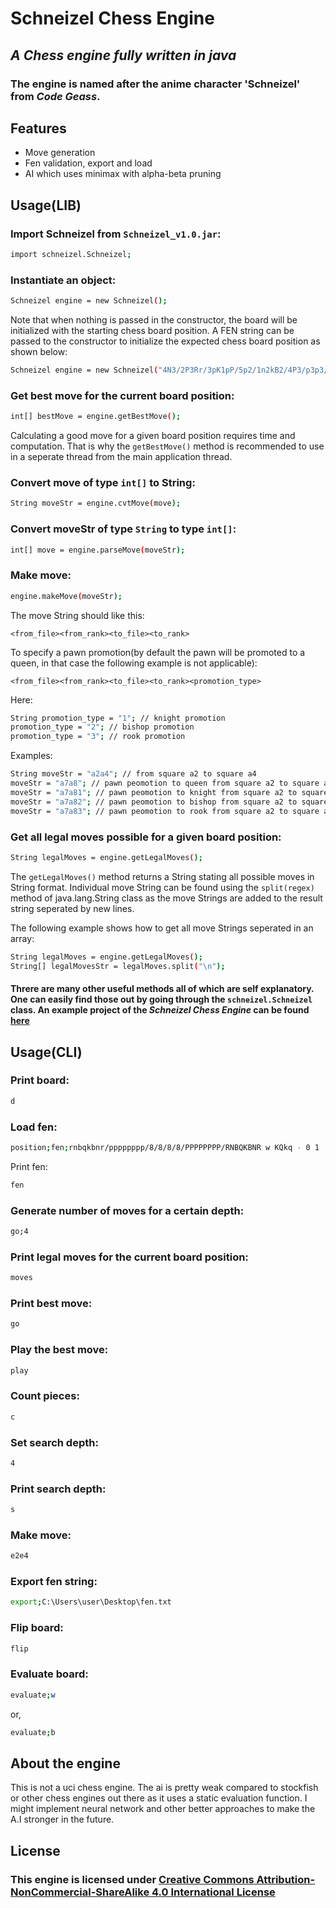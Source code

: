 # Schneizel Chess Engine
## _A Chess engine fully written in java_

### The engine is named after the anime character 'Schneizel'  from _Code Geass_.

## Features

- Move generation
- Fen validation, export and load
- AI which uses minimax with alpha-beta pruning

## Usage(LIB)

### Import Schneizel from `Schneizel_v1.0.jar`:

```sh
import schneizel.Schneizel;
```

### Instantiate an object:

```sh
Schneizel engine = new Schneizel();
```

Note that when nothing is passed in the constructor, the board will be initialized with the
starting chess board position. A FEN string can be passed to the constructor to initialize the
expected chess board position as shown below:

```sh
Schneizel engine = new Schneizel("4N3/2P3Rr/3pK1pP/5p2/1n2kB2/4P3/p3p3/5N2 w - - 0 1");
```


### Get best move for the current board position:

```sh
int[] bestMove = engine.getBestMove();
```

Calculating a good move for a given board position requires time and computation.
That is why the `getBestMove()` method is recommended to use in a seperate thread from the main application thread.

### Convert move of type `int[]` to String:

```sh
String moveStr = engine.cvtMove(move);
```

### Convert moveStr of type `String` to type `int[]`:

```sh
int[] move = engine.parseMove(moveStr);
```

### Make move:

```sh
engine.makeMove(moveStr);
```

The move String should like this:

```
<from_file><from_rank><to_file><to_rank>
```

To specify a pawn promotion(by default the pawn will be promoted to a queen, in that case the following example is not applicable):

```
<from_file><from_rank><to_file><to_rank><promotion_type>
```

Here:

```sh
String promotion_type = "1"; // knight promotion
promotion_type = "2"; // bishop promotion
promotion_type = "3"; // rook promotion
```

Examples:

```sh
String moveStr = "a2a4"; // from square a2 to square a4
moveStr = "a7a8"; // pawn peomotion to queen from square a2 to square a4
moveStr = "a7a81"; // pawn peomotion to knight from square a2 to square a4
moveStr = "a7a82"; // pawn peomotion to bishop from square a2 to square a4
moveStr = "a7a83"; // pawn peomotion to rook from square a2 to square a4
```

### Get all legal moves possible for a given board position:

```sh
String legalMoves = engine.getLegalMoves();
```

The `getLegalMoves()` method returns a String stating all possible moves in String format.
Individual move String can be found using the `split(regex)` method of java.lang.String class as the move Strings are added to the result string seperated by new lines.

The following example shows how to get all move Strings seperated in an array:

```sh
String legalMoves = engine.getLegalMoves();
String[] legalMovesStr = legalMoves.split("\n");
```

#### Threre are many other useful methods all of which are self explanatory. One can easily find  those out by going through the `schneizel.Schneizel` class. An example project of the _Schneizel Chess Engine_ can be found [here](https://github.com/mubashirtanveerayon/My-Games/tree/master/Chess%20Game)

## Usage(CLI)

### Print board:

```sh
d
```

### Load fen:

```sh
position;fen;rnbqkbnr/pppppppp/8/8/8/8/PPPPPPPP/RNBQKBNR w KQkq - 0 1
```

Print fen:

```sh
fen
```

### Generate number of moves for a certain depth:

```sh
go;4
```
### Print legal moves for the current board position:

```sh
moves
```

### Print best move:

```sh
go
```

### Play the best move:

```sh
play
```

### Count pieces:
```sh
c
```

### Set search depth:

```sh
4
```

### Print search depth:

```sh
s
```

### Make move:

```sh
e2e4
```

### Export fen string:

```sh
export;C:\Users\user\Desktop\fen.txt
```

### Flip board:

```sh
flip
```

### Evaluate board:

```sh
evaluate;w
```

or,

```sh
evaluate;b
```

## About the engine
This is not a uci chess engine. The ai is pretty weak compared to stockfish or other chess engines out there as it uses a static evaluation function. I might implement neural network and other better approaches to make the A.I stronger in the future.

## License

### This engine is licensed under [Creative Commons Attribution-NonCommercial-ShareAlike 4.0 International License](https://creativecommons.org/licenses/by-nc-sa/4.0/)
